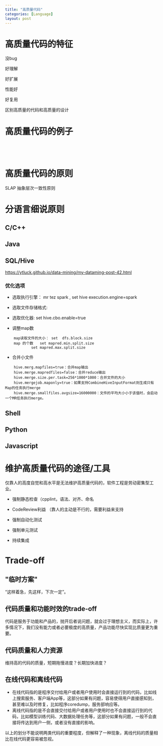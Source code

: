 ```yaml
---
title: "高质量代码"
categories: [Language]
layout: post
---
```


# 高质量代码的特征

没bug

好理解

好扩展

性能好

好复用

区别高质量的代码和高质量的设计



# 高质量代码的例子

```cpp

```

```java

```

```python

```

```shell

```



# 高质量代码的原则

SLAP 抽象层次一致性原则



# 分语言细说原则

## C/C++

## Java

## SQL/Hive

https://ytluck.github.io/data-mining/my-dataming-post-42.html

  

### 优化选项

* 选取执行引擎： mr tez spark  , set hive execution.engine=spark
* 选取文件存储格式:
* 选取优化器: set  hive.cbo.enable=true

* 调整map数
```
    map读取文件的大小： set  dfs.block.size
    map 的个数   set mapred.min.split.size
            set mapred.max.split.size
```

* 合并小文件
```
    hive.merg.mapfiles=true：合并map输出 
    hive.merge.mapredfiles=false：合并reduce输出 
    hive.merge.size.per.task=256*1000*1000：合并文件的大小 
    hive.mergejob.maponly=true：如果支持CombineHiveInputFormat则生成只有Map的任务执行merge 
    hive.merge.smallfiles.avgsize=16000000：文件的平均大小小于该值时，会启动一个MR任务执行merge。
```





## Shell

## Python

## Javascript




# 维护高质量代码的途径/工具

仅靠人的高度自觉和高水平是无法维护高质量代码的，软件工程是劳动密集型工业。

* 强制静态检查（cpplint，语法、对齐、命名

* CodeReview利益 （靠人的主动是不行的，需要利益来支持

* 强制自动化测试

* 强制单元测试

* 持续集成




# Trade-off

## "临时方案"

“这样着急，先这样，下次一定”。

## 代码质量和功能时效的trade-off

代码是服务于功能和产品的，抛开后者说问题，就会过于理想主义，而实际上，许多情况下，我们没有能力或者必要极度的高质量，产品功能尽快实现比质量更为重要。

## 代码质量和人力资源

维持高的代码的质量，短期拖慢进度？长期加快进度？

## 在线代码和离线代码

* 在线代码指的是程序交付给用户或者用户使用时会直接运行到的代码，比如线上搜索服务、客户端App等，这部分如果有问题，容易使得用户直接感知到，甚至难以及时修复，比如程序coredump，服务部响应等。
* 离线代码指的是不会直接交付给用户或者用户使用时也不会直接运行到的代码，比如模型训练代码、大数据处理任务等，这部分如果有问题，一般不会直接将传达到用户一侧，或者没有直接的影响。

以上的划分不能说明两类代码的重要程度，但解释了一种现象，离线代码的质量相比在线代码更容易被忽视。



